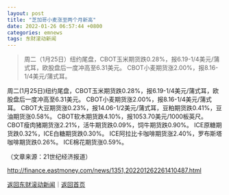 ```yaml
---
layout: post
title: "芝加哥小麦涨至两个月新高"
date: 2022-01-26 06:57:44 +0800
categories: emnews
tags: 东财滚动新闻
---
```

> 周二（1月25日）纽约尾盘，CBOT玉米期货跌0.28%，报6.19-1/4美元/蒲式耳，欧股盘后一度冲高至6.31美元。 CBOT小麦期货涨2.00%，报8.16-1/4美元/蒲式耳。

<p>周二(1月25日)纽约尾盘，CBOT玉米期货跌0.28%，报6.19-1/4美元/蒲式耳，欧股盘后一度冲高至6.31美元。 CBOT小麦期货涨2.00%，报8.16-1/4美元/蒲式耳。 CBOT大豆期货涨0.23%，报14.06-1/2美元/蒲式耳，豆粕期货跌0.41%，豆油期货涨0.58%。 CBOT软木期货跌4.10%，报1053.70美元/1000板英尺。 CBOT瘦肉猪期货涨2.21%，活牛期货跌0.09%，饲牛期货跌0.90%。 ICE原糖期货跌0.32%，ICE白糖期货跌0.30%。 ICE阿拉比卡咖啡期货涨2.40%，罗布斯塔咖啡期货跌0.26%。 ICE棉花期货涨0.59%。</p><p class="em_media">（文章来源：21世纪经济报道）</p>

<http://finance.eastmoney.com/news/1351,202201262261410487.html>

[返回东财滚动新闻](//finews.withounder.com/emnews/)｜[返回首页](//finews.withounder.com/)